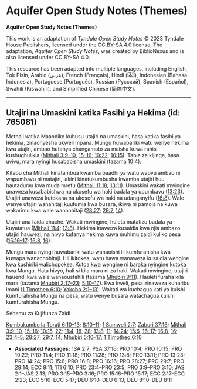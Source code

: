 # Aquifer Open Study Notes (Themes)

**Aquifer Open Study Notes (Themes)**

This work is an adaptation of *Tyndale Open Study Notes* © 2023 Tyndale House Publishers, licensed under the CC BY\-SA 4\.0 license. The adaptation, *Aquifer Open Study Notes*, was created by BiblioNexus and is also licensed under CC BY\-SA 4\.0\.

This resource has been adapted into multiple languages, including English, Tok Pisin, Arabic (عربي), French (Français), Hindi (हिंदी), Indonesian (Bahasa Indonesia), Portuguese (Português), Russian (Русский), Spanish (Español), Swahili (Kiswahili), and Simplified Chinese (简体中文).



--------------------------------

## Utajiri na Umaskini katika Fasihi ya Hekima (id: 765081)

Methali katika Maandiko kuhusu utajiri na umaskini, hasa katika fasihi ya hekima, zinaonyesha ukweli mpana. Mungu huwabariki watu wenye hekima kwa utajiri, ambao hufanya changamoto za maisha kuwa rahisi kushughulikia ([Mithali 3:9–10](https://ref.ly/Prov3:9-Prov3:10), [15–16](https://ref.ly/Prov3:15-Prov3:16); [10:22](https://ref.ly/Prov10:22); [10:15](https://ref.ly/Prov10:15)). Tabia za kijinga, hasa uvivu, mara nyingi husababisha umaskini (tazama [10:4](https://ref.ly/Prov10:4)).

Kitabu cha Mithali kinatambua kwamba baadhi ya watu waovu ambao ni wapumbavu ni matajiri, lakini kinatukumbusha kwamba utajiri huu hautadumu kwa muda mrefu ([Mithali 11:18](https://ref.ly/Prov11:18); [13:11](https://ref.ly/Prov13:11)). Umaskini wakati mwingine unaweza kusababishwa na ukosefu wa haki badala ya upumbavu ([13:23](https://ref.ly/Prov13:23)). Utajiri unaweza kutokana na ukosefu wa haki na udanganyifu ([16:8](https://ref.ly/Prov16:8)). Wale wenye utajiri wanahitaji kuutumia kwa busara, ikiwa ni pamoja na kuwa wakarimu kwa wale wanaohitaji ([28:27](https://ref.ly/Prov28:27); [29:7](https://ref.ly/Prov29:7), [14](https://ref.ly/Prov29:14)).

Utajiri una faida chache. Wakati mwingine, huleta matatizo badala ya kuyatatua ([Mithali 11:4](https://ref.ly/Prov11:4); [13:8](https://ref.ly/Prov13:8)). Hekima inaweza kusaidia kwa njia ambazo utajiri hauwezi, na hivyo kufanya hekima kuwa muhimu zaidi kuliko pesa ([15:16–17](https://ref.ly/Prov15:16-Prov15:17); [16:8](https://ref.ly/Prov16:8), [16](https://ref.ly/Prov16:16)).

Mungu mara nyingi huwabariki watu wanaoishi ili kumfurahisha kwa kuwapa wanachohitaji. Hii ikitokea, watu hawa wanaweza kusaidia wengine kwa kushiriki walichopokea. Kutoa kwa wengine ni baraka nyingine kutoka kwa Mungu. Hata hivyo, hali si kila mara ni za haki. Wakati mwingine, utajiri hauendi kwa wale wanaoustahili (tazama [Mhubiri 9:11](https://ref.ly/Eccl9:11)). Hauleti furaha kila mara (tazama [Mhubiri 2:17–23](https://ref.ly/Eccl2:17-Eccl2:23); [5:10–17](https://ref.ly/Eccl5:10-Eccl5:17)). Kwa kweli, pesa zinaweza kuharibu imani ([1 Timotheo 6:10](https://ref.ly/1Tim6:10); [Yakobo 2:1–13](https://ref.ly/Jas2:1-Jas2:13)). Wakati wa kuchagua kati ya kuishi kumfurahisha Mungu na pesa, watu wenye busara watachagua kuishi kumfurahisha Mungu.

Sehemu za Kujifunza Zaidi

[Kumbukumbu la Torati 6:10–13](https://ref.ly/Deut6:10-Deut6:13); [8:10–11](https://ref.ly/Deut8:10-Deut8:11); [1 Samweli 2:7](https://ref.ly/1Sam2:7); [Zaburi 37:16](https://ref.ly/Ps37:16); [Mithali 3:9–10](https://ref.ly/Prov3:9-Prov3:10), [15–16](https://ref.ly/Prov3:15-Prov3:16); [10:15](https://ref.ly/Prov10:15), [22](https://ref.ly/Prov10:22); [11:4](https://ref.ly/Prov11:4), [18](https://ref.ly/Prov11:18), [28](https://ref.ly/Prov11:28); [13:8](https://ref.ly/Prov13:8), [11](https://ref.ly/Prov13:11); [14:24](https://ref.ly/Prov14:24); [15:6](https://ref.ly/Prov15:6), [16–17](https://ref.ly/Prov15:16-Prov15:17); [16:8](https://ref.ly/Prov16:8), [16](https://ref.ly/Prov16:16); [23:4–5](https://ref.ly/Prov23:4-Prov23:5); [28:27](https://ref.ly/Prov28:27); [29:7](https://ref.ly/Prov29:7), [14](https://ref.ly/Prov29:14); [Mhubiri 5:10–17](https://ref.ly/Eccl5:10-Eccl5:17); [1 Timotheo 6:10](https://ref.ly/1Tim6:10)

* **Associated Passages:** 1SA 2:7; PSA 37:16; PRO 10:4; PRO 10:15; PRO 10:22; PRO 11:4; PRO 11:18; PRO 11:28; PRO 13:8; PRO 13:11; PRO 13:23; PRO 14:24; PRO 15:6; PRO 16:8; PRO 16:16; PRO 28:27; PRO 29:7; PRO 29:14; ECC 9:11; 1TI 6:10; PRO 23:4–PRO 23:5; PRO 3:9–PRO 3:10; JAS 2:1–JAS 2:13; PRO 3:15–PRO 3:16; PRO 15:16–PRO 15:17; ECC 2:17–ECC 2:23; ECC 5:10–ECC 5:17; DEU 6:10–DEU 6:13; DEU 8:10–DEU 8:11

